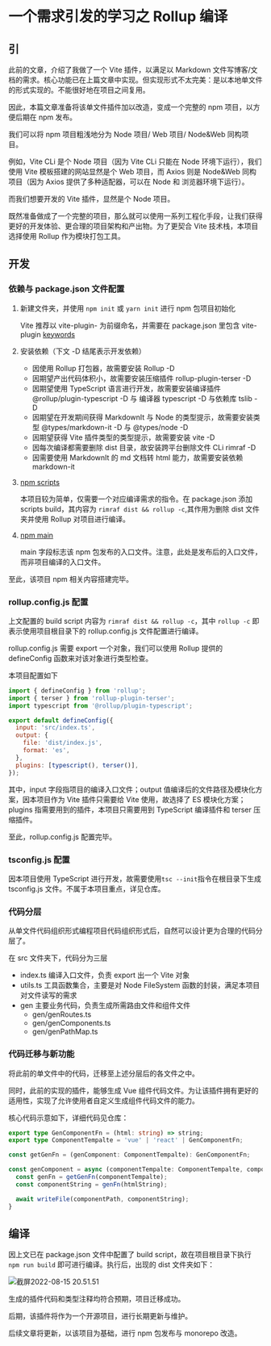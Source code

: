 # 一个需求引发的学习之 Rollup 编译

## 引

此前的文章，介绍了我做了一个 Vite 插件，以满足以 Markdown 文件写博客/文档的需求。核心功能已在上篇文章中实现。但实现形式不太完美：是以本地单文件的形式实现的。不能很好地在项目之间复用。

因此，本篇文章准备将该单文件插件加以改造，变成一个完整的 npm 项目，以方便后期在 npm 发布。

我们可以将 npm 项目粗浅地分为 Node 项目/ Web 项目/ Node&Web 同构项目。

例如，Vite CLi 是个 Node 项目（因为 Vite CLi 只能在 Node 环境下运行），我们使用 Vite 模板搭建的网站显然是个 Web 项目，而 Axios 则是 Node&Web 同构项目（因为 Axios 提供了多种适配器，可以在 Node 和 浏览器环境下运行）。

而我们想要开发的 Vite 插件，显然是个 Node 项目。

既然准备做成了一个完整的项目，那么就可以使用一系列工程化手段，让我们获得更好的开发体验、更合理的项目架构和产出物。为了更契合 Vite 技术栈，本项目选择使用 Rollup 作为模块打包工具。

## 开发

### 依赖与 package.json 文件配置

1. 新建文件夹，并使用 `npm init` 或 `yarn init` 进行 npm 包项目初始化

   Vite 推荐以 vite-plugin- 为前缀命名，并需要在 package.json 里包含 vite-plugin [keywords](https://docs.npmjs.com/cli/v8/configuring-npm/package-json#keywords)

2. 安装依赖（下文 -D 结尾表示开发依赖）

   - 因使用 Rollup 打包器，故需要安装 Rollup -D
   - 因期望产出代码体积小，故需要安装压缩插件 rollup-plugin-terser -D
   - 因期望使用 TypeScript 语言进行开发，故需要安装编译插件 @rollup/plugin-typescript -D 与 编译器 typescript -D 与依赖库 tslib -D
   - 因期望在开发期间获得 MarkdownIt 与 Node 的类型提示，故需要安装类型 @types/markdown-it -D 与 @types/node -D
   - 因期望获得 Vite 插件类型的类型提示，故需要安装 vite -D
   - 因每次编译都需要删除 dist 目录，故安装跨平台删除文件 CLi rimraf -D
   - 因需要使用 MarkdownIt 的 md 文档转 html 能力，故需要安装依赖 markdown-it

3. [npm scripts](https://docs.npmjs.com/cli/v8/configuring-npm/package-json#scripts)

   本项目较为简单，仅需要一个对应编译需求的指令。在 package.json 添加 scripts build，其内容为 `rimraf dist && rollup -c`,其作用为删除 dist 文件夹并使用 Rollup 对项目进行编译。

4. [npm main](https://docs.npmjs.com/cli/v8/configuring-npm/package-json#main)

   main 字段标志该 npm 包发布的入口文件。注意，此处是发布后的入口文件，而非项目编译的入口文件。

至此，该项目 npm 相关内容搭建完毕。

### rollup.config.js 配置

上文配置的 build script 内容为 `rimraf dist && rollup -c`，其中 `rollup -c` 即表示使用项目根目录下的 rollup.config.js 文件配置进行编译。

rollup.config.js 需要 export 一个对象，我们可以使用 Rollup 提供的 defineConfig 函数来对该对象进行类型检查。

本项目配置如下

```js
import { defineConfig } from 'rollup';
import { terser } from 'rollup-plugin-terser';
import typescript from '@rollup/plugin-typescript';

export default defineConfig({
  input: 'src/index.ts',
  output: {
    file: 'dist/index.js',
    format: 'es',
  },
  plugins: [typescript(), terser()],
});
```

其中，input 字段指项目的编译入口文件；output 值编译后的文件路径及模块化方案，因本项目作为 Vite 插件只需要给 Vite 使用，故选择了 ES 模块化方案；plugins 指需要用到的插件，本项目只需要用到 TypeScript 编译插件和 terser 压缩插件。

至此，rollup.config.js 配置完毕。

### tsconfig.js 配置

因本项目使用 TypeScript 进行开发，故需要使用`tsc --init`指令在根目录下生成 tsconfig.js 文件。不属于本项目重点，详见仓库。

### 代码分层

从单文件代码组织形式编程项目代码组织形式后，自然可以设计更为合理的代码分层了。

在 src 文件夹下，代码分为三层

- index.ts 编译入口文件，负责 export 出一个 Vite 对象
- utils.ts 工具函数集合，主要是对 Node FileSystem 函数的封装，满足本项目对文件读写的需求
- gen 主要业务代码，负责生成所需路由文件和组件文件
  - gen/genRoutes.ts 
  - gen/genComponents.ts
  - gen/genPathMap.ts

### 代码迁移与新功能

将此前的单文件中的代码，迁移至上述分层后的各文件之中。

同时，此前的实现的插件，能够生成 Vue 组件代码文件。为让该插件拥有更好的适用性，实现了允许使用者自定义生成组件代码文件的能力。

核心代码示意如下，详细代码见仓库：

```ts
export type GenComponentFn = (html: string) => string;
export type ComponentTempalte = 'vue' | 'react' | GenComponentFn;

const getGenFn = (genComponent: ComponentTempalte): GenComponentFn;

const genComponent = async (componentTempalte: ComponentTempalte, componentPath: string, htmlString: string) => {
  const genFn = getGenFn(componentTempalte);
  const componentString = genFn(htmlString);

  await writeFile(componentPath, componentString);
}

```

## 编译

因上文已在 package.json 文件中配置了 build script，故在项目根目录下执行 `npm run build` 即可进行编译。执行后，出现的 dist 文件夹如下：

![截屏2022-08-15 20.51.51](./imgs/p1.png)

生成的插件代码和类型注释均符合预期，项目迁移成功。

后期，该插件将作为一个开源项目，进行长期更新与维护。

后续文章将更新，以该项目为基础，进行 npm 包发布与 monorepo 改造。
